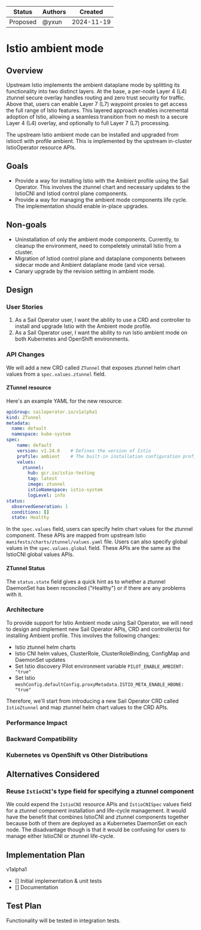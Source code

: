|Status                                             | Authors      | Created    | 
|---------------------------------------------------|--------------|------------|
|Proposed | @yxun         | 2024-11-19 |

# Istio ambient mode

## Overview

Upstream Istio implements the ambient dataplane mode by splitting its functionality into two distinct layers. At the base, a per-node Layer 4 (L4) ztunnel secure overlay handles routing and zero trust security for traffic. Above that, users can enable Layer 7 (L7) waypoint proxies to get access the full range of Istio features. This layered approach enables incremental adoption of Istio, allowing a seamless transition from no mesh to a secure Layer 4 (L4) overlay, and optionally to full Layer 7 (L7) processing.

The upstream Istio ambient mode can be installed and upgraded from istioctl with profile ambient. This is implemented by the upstream in-cluster IstioOperator resource APIs.

## Goals

- Provide a way for installing Istio with the Ambient profile using the Sail Operator. This involves the ztunnel chart and necessary updates to the IstioCNI and Istiod control plane components.
- Provide a way for managing the ambient mode components life cycle. The implementation should enable in-place upgrades.

## Non-goals

- Uninstallation of only the ambient mode components. Currently, to cleanup the environment, need to compeletely uninstall Istio from a cluster.
- Migration of Istiod control plane and dataplane components between sidecar mode and Ambient dataplane mode (and vice versa).
- Canary upgrade by the revision setting in ambient mode. 

## Design

### User Stories

1. As a Sail Operator user, I want the ability to use a CRD and controller to install and upgrade Istio with the Ambient mode profile.
2. As a Sail Operator user, I want the ability to run Istio ambient mode on both Kubernetes and OpenShift environments.

### API Changes
We will add a new CRD called `ZTunnel` that exposes ztunnel helm chart values from a `spec.values.ztunnel` field.

#### ZTunnel resource
Here's an example YAML for the new resource:
```yaml
apiGroup: sailoperator.io/v1alpha1
kind: ZTunnel
metadata:
  name: default
  namespace: kube-system
spec:
    name: default
    version: v1.24.0    # Defines the version of Istio
    profile: ambient    # The built-in installation configuration profile to use.
    values:
      ztunnel:
        hub: gcr.io/istio-testing
        tag: latest
        image: ztunnel
        istioNamespace: istio-system
        logLevel: info
status:
  observedGeneration: 1
  conditions: []
  state: Healthy
```

In the `spec.values` field, users can specify helm chart values for the ztunnel component. These APIs are mapped from upstream Istio `manifests/charts/ztunnel/values.yaml` file. Users can also specify global values in the `spec.values.global` field. These APIs are the same as the IstioCNI global values APIs.

#### ZTunnel Status

The `status.state` field gives a quick hint as to whether a ztunnel DaemonSet has been reconciled ("Healthy") or if there are any problems with it.

### Architecture

To provide support for Istio Ambient mode using Sail Operator, we will need to design and implement new Sail Operator APIs, CRD and controller(s) for installing Ambient profile. This involves the following changes:

* Istio ztunnel helm charts
* Istio CNI helm values, ClusterRole, ClusterRoleBinding, ConfigMap and DaemonSet updates
* Set Istio discovery Pilot environment variable `PILOT_ENABLE_AMBIENT: "true"`
* Set Istio `meshConfig.defaultConfig.proxyMetadata.ISTIO_META_ENABLE_HBONE: "true"`

Therefore, we'll start from introducing a new Sail Operator CRD called `IstioZtunnel` and map ztunnel helm chart values to the CRD APIs.

### Performance Impact

### Backward Compatibility

### Kubernetes vs OpenShift vs Other Distributions

## Alternatives Considered

### Reuse `IstioCNI`'s type field for specifying a ztunnel component
We could expend the `IstioCNI` resource APIs and `IstioCNISpec` values field for a ztunnel component installation and life-cycle management. It would have the benefit that combines IstioCNI and ztunnel components together because both of them are deployed as a Kubernetes DaemonSet on each node. The disadvantage though is that it would be confusing for users to manage either IstioCNI or ztunnel life-cycle.

## Implementation Plan
v1alpha1
- [] Initial implementation & unit tests
- [] Documentation

## Test Plan
Functionality will be tested in integration tests.
